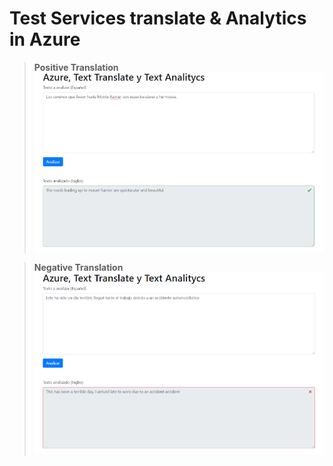 # Test Services translate & Analytics in Azure

> <b>Positive Translation</b>
![Screenshot](cpos.png) 

> <b>Negative Translation</b>
![Screenshot](cneg.png) 
